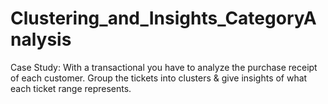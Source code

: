 # Clustering_and_Insights_CategoryAnalysis
Case Study: With a transactional you have to analyze the purchase receipt of each customer. Group the tickets into clusters &amp; give insights of what each ticket range represents.
